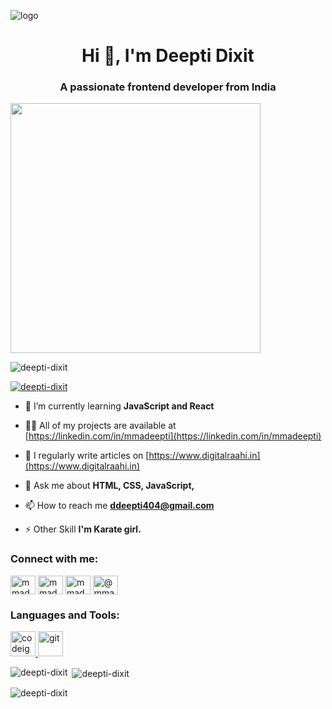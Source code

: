 ![logo](https://github.com/deepti-dixit/deepti-dixit/blob/main/deepti-dixit.png)
<h1 align="center">Hi 👋, I'm Deepti Dixit</h1>
<h3 align="center">A passionate frontend developer from India</h3>
<img src="https://cdn.dribbble.com/users/17707/screenshots/2413754/rrr.gif" width="400px">
<p align="left"> <img src="https://komarev.com/ghpvc/?username=deepti-dixit&label=Profile%20views&color=0e75b6&style=flat" alt="deepti-dixit" /> </p>

<p align="left"> <a href="https://github.com/ryo-ma/github-profile-trophy"><img src="https://github-profile-trophy.vercel.app/?username=deepti-dixit" alt="deepti-dixit" /></a> </p>

- 🌱 I’m currently learning **JavaScript and React**

- 👨‍💻 All of my projects are available at [https://linkedin.com/in/mmadeepti](https://linkedin.com/in/mmadeepti)

- 📝 I regularly write articles on [https://www.digitalraahi.in](https://www.digitalraahi.in)

- 💬 Ask me about **HTML, CSS, JavaScript,**

- 📫 How to reach me **ddeepti404@gmail.com**

- ⚡ Other Skill **I'm Karate girl.**

<h3 align="left">Connect with me:</h3>
<p align="left">
<a href="https://linkedin.com/in/mmadeepti" target="blank"><img align="center" src="https://raw.githubusercontent.com/rahuldkjain/github-profile-readme-generator/master/src/images/icons/Social/linked-in-alt.svg" alt="mmadeepti" height="30" width="40" /></a>
<a href="https://fb.com/mmadeepti" target="blank"><img align="center" src="https://raw.githubusercontent.com/rahuldkjain/github-profile-readme-generator/master/src/images/icons/Social/facebook.svg" alt="mmadeepti" height="30" width="40" /></a>
<a href="https://instagram.com/mmadeepti" target="blank"><img align="center" src="https://raw.githubusercontent.com/rahuldkjain/github-profile-readme-generator/master/src/images/icons/Social/instagram.svg" alt="mmadeepti" height="30" width="40" /></a>
<a href="https://www.youtube.com/c/@mmadeepti" target="blank"><img align="center" src="https://raw.githubusercontent.com/rahuldkjain/github-profile-readme-generator/master/src/images/icons/Social/youtube.svg" alt="@mmadeepti" height="30" width="40" /></a>
</p>

<h3 align="left">Languages and Tools:</h3>
<p align="left"> <a href="https://codeigniter.com" target="_blank" rel="noreferrer"> <img src="https://cdn.worldvectorlogo.com/logos/codeigniter.svg" alt="codeigniter" width="40" height="40"/> </a> <a href="https://git-scm.com/" target="_blank" rel="noreferrer"> <img src="https://www.vectorlogo.zone/logos/git-scm/git-scm-icon.svg" alt="git" width="40" height="40"/> </a> </p>

<p><img align="left" src="https://github-readme-stats.vercel.app/api/top-langs?username=deepti-dixit&show_icons=true&locale=en&layout=compact" alt="deepti-dixit" /></p>

<p>&nbsp;<img align="center" src="https://github-readme-stats.vercel.app/api?username=deepti-dixit&show_icons=true&locale=en" alt="deepti-dixit" /></p>

<p><img align="center" src="https://github-readme-streak-stats.herokuapp.com/?user=deepti-dixit&" alt="deepti-dixit" /></p>
